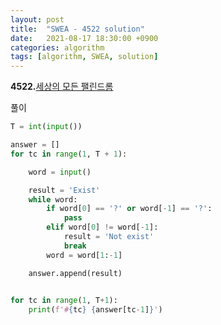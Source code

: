 ```yaml
---
layout: post
title:  "SWEA - 4522 solution"
date:   2021-08-17 18:30:00 +0900
categories: algorithm
tags: [algorithm, SWEA, solution]
---
```

**4522.**[세상의 모든 팰린드롬](https://swexpertacademy.com/main/code/problem/problemDetail.do?contestProbId=AWO6Oao6N4QDFAWw&categoryId=AWO6Oao6N4QDFAWw&categoryType=CODE&problemTitle=4522&orderBy=FIRST_REG_DATETIME&selectCodeLang=ALL&select-1=&pageSize=10&pageIndex=1)

풀이

```python
T = int(input())

answer = []
for tc in range(1, T + 1):

    word = input()

    result = 'Exist'
    while word:
        if word[0] == '?' or word[-1] == '?':
            pass
        elif word[0] != word[-1]:
            result = 'Not exist'
            break
        word = word[1:-1]

    answer.append(result)
    

for tc in range(1, T+1):
    print(f'#{tc} {answer[tc-1]}')
```

